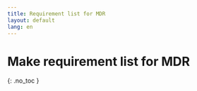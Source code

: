 ```yaml
---
title: Requirement list for MDR
layout: default
lang: en
---
```


# Make requirement list for MDR
{: .no_toc }